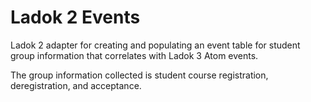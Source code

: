Ladok 2 Events
==============

Ladok 2 adapter for creating and populating an event table for student
group information that correlates with Ladok 3 Atom events.

The group information collected is student course registration,
deregistration, and acceptance.


